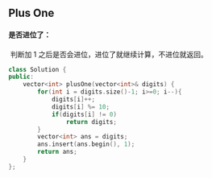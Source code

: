 ## Plus One

#### 是否进位了：

​		判断加 1 之后是否会进位，进位了就继续计算，不进位就返回。

```c++
class Solution {
public:
    vector<int> plusOne(vector<int>& digits) {
        for(int i = digits.size()-1; i>=0; i--){
            digits[i]++;
            digits[i] %= 10;
            if(digits[i] != 0)
                return digits;
        }
        vector<int> ans = digits;
        ans.insert(ans.begin(), 1);
        return ans;
    }
};
```

